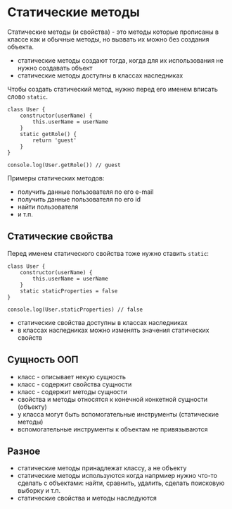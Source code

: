 # Статические методы
Статические методы (и свойства) - это методы которые прописаны в классе как и обычные методы, но вызвать их можно без создания объекта.

- статические методы создают тогда, когда для их использования не нужно создавать объект
- статические методы доступны в классах наследниках

Чтобы создать статический метод, нужно перед его именем вписать слово `static`.

    class User {
        constructor(userName) {
            this.userName = userName
        }
        static getRole() {
            return 'guest'
        }
    }

    console.log(User.getRole()) // guest

Примеры статических методов:
- получить данные пользователя по его e-mail
- получить данные пользователя по его id
- найти пользователя
- и т.п.

## Статические свойства
Перед именем статического свойства тоже нужно ставить `static`:

    class User {
        constructor(userName) {
            this.userName = userName
        }
        static staticProperties = false
    }

    console.log(User.staticProperties) // false

- статические свойства доступны в классах наследниках
- в классах наследниках можно изменять значения статических свойств

## Сущность ООП
- класс - описывает некую сущность
- класс - содержит свойства сущности
- класс - содержит методы сущности
- свойства и методы относятся к конечной конкетной сущности (объекту)
- у класса могут быть вспомогательные инструменты (статические методы)
- вспомогательные инструменты к объектам не привязываются

## Разное
- статические методы принадлежат классу, а не объекту
- статические методы используются когда напрмиер нужно что-то сделать с объектами: найти, сравнить, удалить, сделать поисковую выборку и т.п.
- статические свойства и методы наследуются

